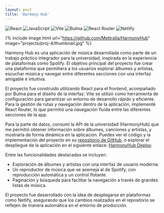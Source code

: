 ```yaml
---
layout: post
title: 'Harmony Hub'
---
```


<p>
    <img alt="React" src="https://img.shields.io/badge/React-61DAFB.svg?logo=react&logoColor=black">
    <img alt="JavaScript" src="https://img.shields.io/badge/JavaScript-F7DF1E.svg?logo=javascript&logoColor=black">
    <img alt="Vite" src="https://img.shields.io/badge/Vite-646CFF.svg?logo=vite&logoColor=white">
    <img alt="Bulma" src="https://img.shields.io/badge/Bulma-00D1B2.svg?logo=bulma&logoColor=white">
    <img alt="React Router" src="https://img.shields.io/badge/React_Router-CA4245.svg?logo=react-router&logoColor=white">
    <img alt="Netlify" src="https://img.shields.io/badge/Netlify-00C7B7.svg?logo=netlify&logoColor=white">
</p>


{% include image.html url="https://github.com/Mettralla/HarmonyHub" image="projects/proj-4/thumbnail.jpg" %}

Harmony Hub es una aplicación de música desarrollada como parte de un trabajo práctico integrador para la universidad, inspirada en la experiencia de plataformas como Spotify. El objetivo principal del proyecto fue crear una plataforma que permitiera a los usuarios explorar álbumes y artistas, escuchar música y navegar entre diferentes secciones con una interfaz amigable e intuitiva.

El proyecto fue construido utilizando React para el frontend, acompañado por Bulma para el diseño de la interfaz. Vite se utilizó como herramienta de configuración para garantizar un entorno de desarrollo rápido y eficiente. Para la gestión de rutas y navegación dentro de la aplicación, implementé React Router, lo que permitió una navegación fluida entre las diferentes secciones de la app.

Para la parte de datos, consumí la API de la universidad (HarmonyHub) que me permitió obtener información sobre álbumes, canciones y artistas, y mostrarla de forma dinámica en la aplicación. Puedes ver el código y la implementación del proyecto en su [repositorio de GitHub](https://github.com/Mettralla/HarmonyHub), o explorar el despliegue de la aplicación en el siguiente enlace: [HarmonyHub Deploy](https://sunny-seahorse-062cca.netlify.app/).

Entre las funcionalidades destacadas se incluyen:

- Exploración de álbumes y artistas con una interfaz de usuario moderna.
- Un reproductor de música que se asemeja al de Spotify, con reproducción automática y un control flotante.
- Paginación y búsqueda para facilitar la navegación a través de grandes listas de música.

El proyecto fue desarrollado con la idea de desplegarse en plataformas como Netlify, asegurando que los cambios realizados en el repositorio se reflejen de manera automática en el entorno de producción.

